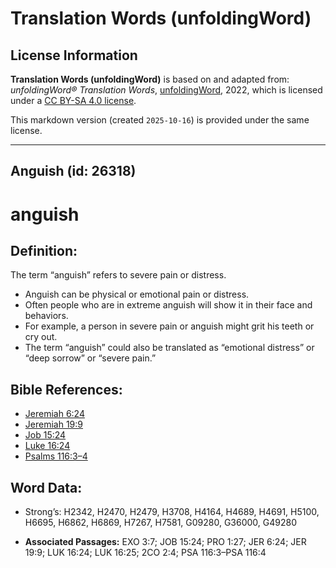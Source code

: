# Translation Words (unfoldingWord)

## License Information

**Translation Words (unfoldingWord)** is based on and adapted from: _unfoldingWord® Translation Words_, [unfoldingWord](https://unfoldingword.org/utw), 2022, which is licensed under a [CC BY-SA 4.0 license](https://creativecommons.org/licenses/by-sa/4.0/legalcode.en).

This markdown version (created `2025-10-16`) is provided under the same license.



--------------------------------

## Anguish (id: 26318)

anguish
=======

Definition:
-----------

The term “anguish” refers to severe pain or distress.

* Anguish can be physical or emotional pain or distress.
* Often people who are in extreme anguish will show it in their face and behaviors.
* For example, a person in severe pain or anguish might grit his teeth or cry out.
* The term “anguish” could also be translated as “emotional distress” or “deep sorrow” or “severe pain.”

Bible References:
-----------------

* [Jeremiah 6:24](https://ref.ly/Jer6:24)
* [Jeremiah 19:9](https://ref.ly/Jer19:9)
* [Job 15:24](https://ref.ly/Job15:24)
* [Luke 16:24](https://ref.ly/Luke16:24)
* [Psalms 116:3–4](https://ref.ly/Ps116:3-Ps116:4)

Word Data:
----------

* Strong’s: H2342, H2470, H2479, H3708, H4164, H4689, H4691, H5100, H6695, H6862, H6869, H7267, H7581, G09280, G36000, G49280

* **Associated Passages:** EXO 3:7; JOB 15:24; PRO 1:27; JER 6:24; JER 19:9; LUK 16:24; LUK 16:25; 2CO 2:4; PSA 116:3–PSA 116:4

